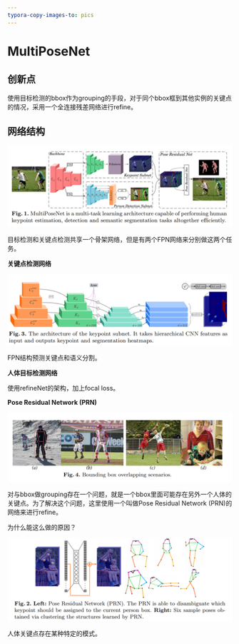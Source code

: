 ```yaml
---
typora-copy-images-to: pics
---
```


# MultiPoseNet

## 创新点

使用目标检测的bbox作为grouping的手段，对于同个bbox框到其他实例的关键点的情况，采用一个全连接残差网络进行refine。

## 网络结构

![1540965367091](pics/1540965367091.png)

目标检测和关键点检测共享一个骨架网络，但是有两个FPN网络来分别做这两个任务。

**关键点检测网络**

![1540965575524](pics/1540965575524.png)

FPN结构预测关键点和语义分割。

**人体目标检测网络**

使用refineNet的架构，加上focal loss。

**Pose Residual Network (PRN)**

![1540965725221](pics/1540965725221.png)

对与bbox做grouping存在一个问题，就是一个bbox里面可能存在另外一个人体的关键点。为了解决这个问题，这里使用一个叫做Pose Residual Network (PRN)的网络来进行refine。

为什么能这么做的原因？

![1540966144049](pics/1540966144049.png)

人体关键点存在某种特定的模式。